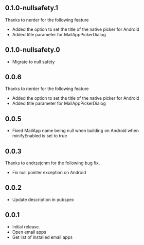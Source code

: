 ## 0.1.0-nullsafety.1
Thanks to nerder for the following feature

* Added the option to set the title of the native picker for Android
* Added title parameter for MailAppPickerDialog

## 0.1.0-nullsafety.0

* Migrate to null safety

## 0.0.6
Thanks to nerder for the following feature

* Added the option to set the title of the native picker for Android
* Added title parameter for MailAppPickerDialog

## 0.0.5

* Fixed MailApp name being null when building on Android when minifyEnabled is set to true

## 0.0.3
Thanks to andrzejchm for the following bug fix.

* Fix null pointer exception on Android

## 0.0.2

* Update description in pubspec

## 0.0.1

* Initial release.
* Open email apps
* Get list of installed email apps
